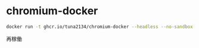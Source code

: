 # chromium-docker

```sh
docker run -t ghcr.io/tuna2134/chromium-docker --headless --no-sandbox --disable-gpu https://google.com
```

再稼働
